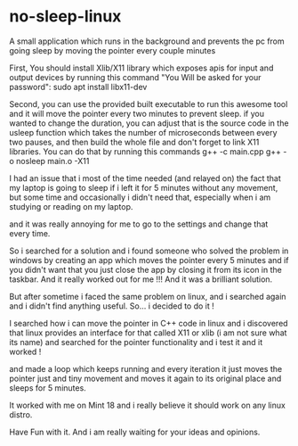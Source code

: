 # no-sleep-linux
A small application which runs in the background and prevents the pc from going sleep by moving the pointer every couple minutes

First, You should install Xlib/X11 library which exposes apis for input and output devices by running this command "You Will be asked for your password":
sudo apt install libx11-dev

Second, you can use the provided built executable to run this awesome tool and it will move the pointer every two minutes to prevent sleep.
if you wanted to change the duration, you can adjust that is the source code in the usleep function which takes the number of microseconds between every two pauses, and then build the whole file and don't forget to link X11 libraries.
You can do that by running this commands
g++ -c main.cpp
g++ -o nosleep main.o -X11


I had an issue that i most of the time needed (and relayed on) the fact that my laptop is going to sleep if i left it for 5 minutes without any movement, but some time and occasionally i didn't need that, especially when i am studying or reading on my laptop.

and it was really annoying for me to go to the settings and change that every time.

So i searched for a solution and i found someone who solved the problem in windows by creating an app which moves the pointer every 5 minutes and if you didn't want that you just close the app by closing it from its icon in the taskbar.
And it really worked out for me !!! And it was a brilliant solution.

But after sometime i faced the same problem on linux, and i searched again and i didn't find anything useful.
So... i decided to do it !

I searched how i can move the pointer in C++ code in linux and i discovered that linux provides an interface for that called X11 or xlib (i am not sure what its name) and searched for the pointer functionality and i test it and it worked !

and made a loop which keeps running and every iteration it just moves the pointer just and tiny movement and moves it again to its original place and sleeps for 5 minutes.


It worked with me on Mint 18 and i really believe it should work on any linux distro.

Have Fun with it.
And i am really waiting for your ideas and opinions.

